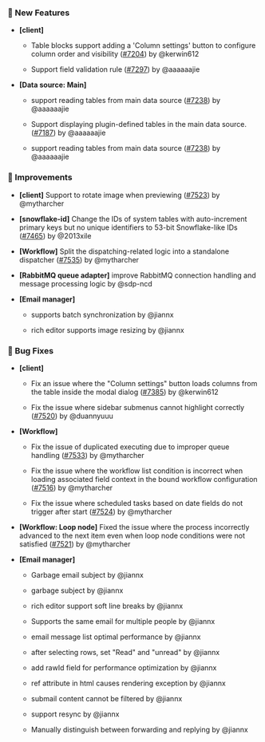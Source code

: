 ### 🎉 New Features

- **[client]**
  - Table blocks support adding a 'Column settings' button to configure column order and visibility ([#7204](https://github.com/nocobase/nocobase/pull/7204)) by @kerwin612

  - Support field validation rule ([#7297](https://github.com/nocobase/nocobase/pull/7297)) by @aaaaaajie

- **[Data source: Main]**
  - support reading tables from main data source ([#7238](https://github.com/nocobase/nocobase/pull/7238)) by @aaaaaajie

  - Support displaying plugin-defined tables in the main data source. ([#7187](https://github.com/nocobase/nocobase/pull/7187)) by @aaaaaajie

  - support reading tables from main data source ([#7238](https://github.com/nocobase/nocobase/pull/7238)) by @aaaaaajie

### 🚀 Improvements

- **[client]** Support to rotate image when previewing ([#7523](https://github.com/nocobase/nocobase/pull/7523)) by @mytharcher

- **[snowflake-id]** Change the IDs of system tables with auto-increment primary keys but no unique identifiers to 53-bit Snowflake-like IDs ([#7465](https://github.com/nocobase/nocobase/pull/7465)) by @2013xile

- **[Workflow]** Split the dispatching-related logic into a standalone dispatcher ([#7535](https://github.com/nocobase/nocobase/pull/7535)) by @mytharcher

- **[RabbitMQ queue adapter]** improve RabbitMQ connection handling and message processing logic by @sdp-ncd

- **[Email manager]**
  - supports batch synchronization by @jiannx

  - rich editor supports image resizing by @jiannx

### 🐛 Bug Fixes

- **[client]**
  - Fix an issue where the "Column settings" button loads columns from the table inside the modal dialog ([#7385](https://github.com/nocobase/nocobase/pull/7385)) by @kerwin612

  - Fix the issue where sidebar submenus cannot highlight correctly ([#7520](https://github.com/nocobase/nocobase/pull/7520)) by @duannyuuu

- **[Workflow]**
  - Fix the issue of duplicated executing due to improper queue handling ([#7533](https://github.com/nocobase/nocobase/pull/7533)) by @mytharcher

  - Fix the issue where the workflow list condition is incorrect when loading associated field context in the bound workflow configuration ([#7516](https://github.com/nocobase/nocobase/pull/7516)) by @mytharcher

  - Fix the issue where scheduled tasks based on date fields do not trigger after start ([#7524](https://github.com/nocobase/nocobase/pull/7524)) by @mytharcher

- **[Workflow: Loop node]** Fixed the issue where the process incorrectly advanced to the next item even when loop node conditions were not satisfied ([#7521](https://github.com/nocobase/nocobase/pull/7521)) by @mytharcher

- **[Email manager]**
  - Garbage email subject by @jiannx

  - garbage subject by @jiannx

  - rich editor support soft line breaks by @jiannx

  - Supports the same email for multiple people by @jiannx

  - email message list optimal performance by @jiannx

  - after selecting rows, set "Read" and "unread" by @jiannx

  - add rawId field for performance optimization by @jiannx

  - ref attribute in html causes rendering exception by @jiannx

  - submail content cannot be filtered by @jiannx

  - support resync by @jiannx

  - Manually distinguish between forwarding and replying by @jiannx

